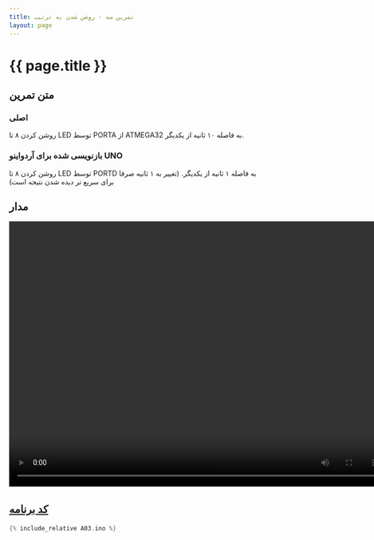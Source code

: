 ```yaml
---
title: تمرین سه - روشن شدن به ترتیب
layout: page
---
```


# {{ page.title }}

## متن تمرین

### اصلی 

روشن کردن ۸ تا LED توسط PORTA از ATMEGA32 به فاصله ۱۰ ثانیه از یکدیگر.

### بازنویسی شده برای آردواینو UNO

روشن کردن ۸ تا LED توسط PORTD به فاصله ۱ ثانیه از یکدیگر. (تغییر به ۱ ثانیه صرفا برای سریع تر دیده شدن نتیجه است)

## مدار

<video autoplay="autoplay" loop="loop" width="754" height="532">
<source src="video.mp4" type="video/mp4" />
<img src="picture.jpg" width="754" height="532" />
</video>

## [کد برنامه](A03.ino)

```c
{% include_relative A03.ino %}
```
